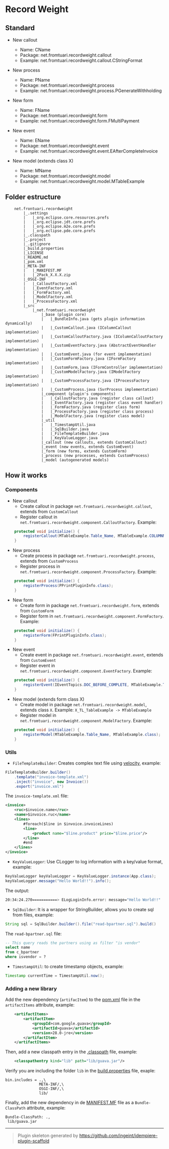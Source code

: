 # Record Weight

## Standard

- New callout
    * Name: CName
    * Package: net.fromtuari.recordweight.callout
    * Example: net.fromtuari.recordweight.callout.CStringFormat

- New process
    * Name: PName
    * Package: net.fromtuari.recordweight.process
    * Example: net.fromtuari.recordweight.process.PGenerateWithholding

- New form
    * Name: FName
    * Package: net.fromtuari.recordweight.form
    * Example: net.fromtuari.recordweight.form.FMultiPayment

- New event
    * Name: EName
    * Package: net.fromtuari.recordweight.event
    * Example: net.fromtuari.recordweight.event.EAfterCompleteInvoice

- New model (extends class X)
    * Name: MName
    * Package: net.fromtuari.recordweight.model
    * Example: net.fromtuari.recordweight.model.MTableExample

## Folder estructure

```
    net.frontuari.recordweight
        |_.settings
        |   |_org.eclipse.core.resources.prefs
        |   |_org.eclipse.jdt.core.prefs
        |   |_org.eclipse.m2e.core.prefs
        |   |_org.eclipse.pde.core.prefs
        |_.classpath
        |_.project
        |_.gitignore
        |_build.properties
        |_LICENSE
        |_README.md
        |_pom.xml
        |_META-INF
        |   |_MANIFEST.MF
        |   |_2Pack_X.X.X.zip
        |_OSGI-INF
        |   |_CalloutFactory.xml
        |   |_EventFactory.xml
        |   |_FormFactory.xml
        |   |_ModelFactory.xml
        |   |_ProcessFactory.xml
        |_src
            |_net.fromtuari.recordweight
                |_base (plugin core)
                |   |_BundleInfo.java (gets plugin information dynamically)
                |   |_CustomCallout.java (IColumnCallout implementation)
                |   |_CustomCalloutFactory.java (IColumnCalloutFactory implementation)
                |   |_CustomEventFactory.java (AbstractEventHandler implementation)
                |   |_CustomEvent.java (for event implementation)
                |   |_CustomFormFactory.java (IFormFactory implementation)
                |   |_CustomForm.java (IFormController implementation)
                |   |_CustomModelFactory.java (IModelFactory implementation)
                |   |_CustomProcessFactory.java (IProcessFactory implementation)
                |   |_CustomProcess.java (SvrProcess implementation)
                |_component (plugin's components)
                |   |_CalloutFactory.java (register class callout)
                |   |_EventFactory.java (register class event handler)
                |   |_FormFactory.java (register class form)
                |   |_ProcessFactory.java (register class process)
                |   |_ModelFactory.java (register class model)
                |_util
                |   |_TimestampUtil.java
                |   |_SqlBuilder.java
                |   |_FileTemplateBuilder.java
                |   |_KeyValueLogger.java
                |_callout (new callouts, extends CustomCallout)
                |_event (new events, extends CustomEvent)
                |_form (new forms, extends CustomForm)
                |_process (new processes, extends CustomProcess)
                |_model (autogenerated models)
```

## How it works

### Components

- New callout
    * Create callout in package `net.fromtuari.recordweight.callout`, extends from `CustomCallout`
    * Register callout in `net.fromtuari.recordweight.component.CalloutFactory`. Example:

```java
    protected void initialize() {
        registerCallout(MTableExample.Table_Name, MTableExample.COLUMNNAME_Text, CPrintPluginInfo.class);
    }
```

- New process
    * Create process in package `net.fromtuari.recordweight.process`, extends from `CustomProcess`
    * Register process in `net.fromtuari.recordweight.component.ProcessFactory`. Example:

```java
    protected void initialize() {
        registerProcess(PPrintPluginInfo.class);
    }
```

- New form
    * Create form in package `net.fromtuari.recordweight.form`, extends from `CustomForm`
    * Register form in `net.fromtuari.recordweight.component.FormFactory`. Example:

```java
    protected void initialize() {
        registerForm(FPrintPluginInfo.class);
    }
```

- New event
    * Create event in package `net.fromtuari.recordweight.event`, extends from `CustomEvent`
    * Register event in `net.fromtuari.recordweight.component.EventFactory`. Example:

```java
    protected void initialize() {
        registerEvent(IEventTopics.DOC_BEFORE_COMPLETE, MTableExample.Table_Name, EPrintPluginInfo.class);
    }
```

- New model (extends form class X)
    * Create model in package `net.fromtuari.recordweight.model`, extends class `X`. Example: `X_TL_TableExample -> MTableExample`
    * Register model in `net.fromtuari.recordweight.component.ModelFactory`. Example:

```java
    protected void initialize() {
        registerModel(MTableExample.Table_Name, MTableExample.class);
    }
```

### Utils

- `FileTemplateBuilder`: Creates complex text file using [velocity](https://velocity.apache.org/), example:

```java
FileTemplateBuilder.builder()
    .template("invoice-template.xml")
    .inject("invoice", new Invoice())
    .export("invoice.xml")
```

The `invoice-template.xml` file:

```xml
<invoice>
    <ruc>$invoice.name</ruc>
    <name>$invoice.ruc</name>
    <lines>
        #foreach($line in $invoice.invoiceLines)
        <line>
            <product name="$line.product" price="$line.price"/>
        </line>
        #end
    </lines>
</invoice>
```

- `KeyValueLogger`: Use CLogger to log information with a key/value format, example:

```java
KeyValueLogger keyValueLogger = KeyValueLogger.instance(App.class);
keyValueLogger.message("Hello World!!").info();
```

The output:

```bash
20:34:24.270===========> ELogLoginInfo.error: message="Hello World!!"
```

- `SqlBuilder`: It is a wrapper for StringBuilder, allows you to create sql from files, example:

```java
String sql = SqlBuilder.builder().file("read-bpartner.sql").build()
```

The `read-bpartner.sql` file:

```sql
-- This query reads the partners using as filter "is vendor"
select name
from c_bpartner
where isvendor = ?
```

- `TimestampUtil`: to create timestamp objects, example:

```java
Timestamp currentTime = TimestampUtil.now();
```

### Adding a new library

Add the new dependency (`artifacItem`) to the [pom.xml](pom.xml) file in the `artifactItems` attribute, example:

```xml
    <artifactItems>
        <artifactItem>
            <groupId>com.google.guava</groupId>
            <artifactId>guava</artifactId>
            <version>28.0-jre</version>
        </artifactItem>
    </artifactItems>
```

Then, add a new classpath entry in the [.classpath](.classpath) file, example:
```xml
    <classpathentry kind="lib" path="lib/guava.jar"/>
```

Verify you are including the folder `lib` in the [build.properties](build.properties) file, exaple:

```properties
bin.includes = .,\
               META-INF/,\
               OSGI-INF/,\
               lib/
```

Finally, add the new dependency in de [MANIFEST.MF](META-INF/MANIFEST.MF) file as a `Bundle-ClassPath` attribute, example:

```manifest
Bundle-ClassPath: .,
 lib/guava.jar
```

---

> Plugin skeleton generated by https://github.com/ingeint/idempiere-plugin-scaffold
